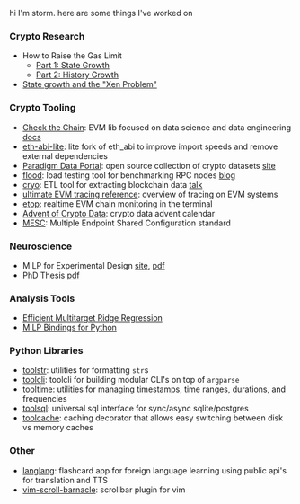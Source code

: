 hi I'm storm. here are some things I've worked on

### Crypto Research
- How to Raise the Gas Limit
    - [Part 1: State Growth](https://www.paradigm.xyz/2024/03/how-to-raise-the-gas-limit-1)
    - [Part 2: History Growth](https://www.paradigm.xyz/2024/05/how-to-raise-the-gas-limit-2)
- [State growth and the "Xen Problem"](https://twitter.com/notnotstorm/status/1778803270750023813)

### Crypto Tooling
- [Check the Chain](https://github.com/checkthechain/checkthechain): EVM lib focused on data science and data engineering [docs](https://ctc.readthedocs.org/)
- [eth-abi-lite](https://github.com/sslivkoff/eth-abi-lite): lite fork of eth_abi to improve import speeds and remove external dependencies
- [Paradigm Data Portal](https://github.com/paradigmxyz/paradigm-data-portal): open source collection of crypto datasets [site](https://data.paradigm.xyz/)
- [flood](https://github.com/paradigmxyz/flood/): load testing tool for benchmarking RPC nodes [blog](https://www.paradigm.xyz/2023/06/flood)
- [cryo](https://github.com/paradigmxyz/cryo): ETL tool for extracting blockchain data [talk](https://www.youtube.com/watch?v=1DFxuspPE2g)
- [ultimate EVM tracing reference](https://github.com/paradigmxyz/ultimate_evm_tracing_reference): overview of tracing on EVM systems
- [etop](https://github.com/paradigmxyz/etop): realtime EVM chain monitoring in the terminal
- [Advent of Crypto Data](https://paradigmxyz.github.io/advent-of-crypto-data/): crypto data advent calendar
- [MESC](https://github.com/paradigmxyz/mesc): Multiple Endpoint Shared Configuration standard

### Neuroscience
- MILP for Experimental Design [site](https://www.cell.com/neuron/fulltext/S0896-6273(21)00119-7), [pdf](https://www.cell.com/action/showPdf?pii=S0896-6273%2821%2900119-7)
- PhD Thesis [pdf](https://digitalassets.lib.berkeley.edu/etd/ucb/text/Slivkoff_berkeley_0028E_19640.pdf)

### Analysis Tools
- [Efficient Multitarget Ridge Regression](https://github.com/sslivkoff/regression_code)
- [MILP Bindings for Python](https://github.com/gallantlab/milp_experimental_design)

### Python Libraries
- [toolstr](https://github.com/sslivkoff/toolstr): utilities for formatting `str`s
- [toolcli](https://github.com/sslivkoff/toolcli): toolcli for building modular CLI's on top of `argparse`
- [tooltime](https://github.com/sslivkoff/tooltime): utilities for managing timestamps, time ranges, durations, and frequencies
- [toolsql](https://github.com/sslivkoff/toolsql): universal sql interface for sync/async sqlite/postgres
- [toolcache](https://github.com/sslivkoff/toolcache): caching decorator that allows easy switching between disk vs memory caches

### Other
- [langlang](https://github.com/sslivkoff/langlang): flashcard app for foreign language learning using public api's for translation and TTS 
- [vim-scroll-barnacle](https://github.com/sslivkoff/vim-scroll-barnacle): scrollbar plugin for vim
